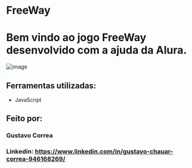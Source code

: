 # FreeWay

# Bem vindo ao jogo FreeWay desenvolvido com a ajuda da Alura.


![image](https://github.com/ByGustavoo/FreeWay/assets/132701636/de60427c-a278-4a7c-93c2-0a78fadc21e6)


## Ferramentas utilizadas:

* JavaScript


## Feito por:

### Gustavo Correa

### Linkedin: https://www.linkedin.com/in/gustavo-chauar-correa-946168269/
